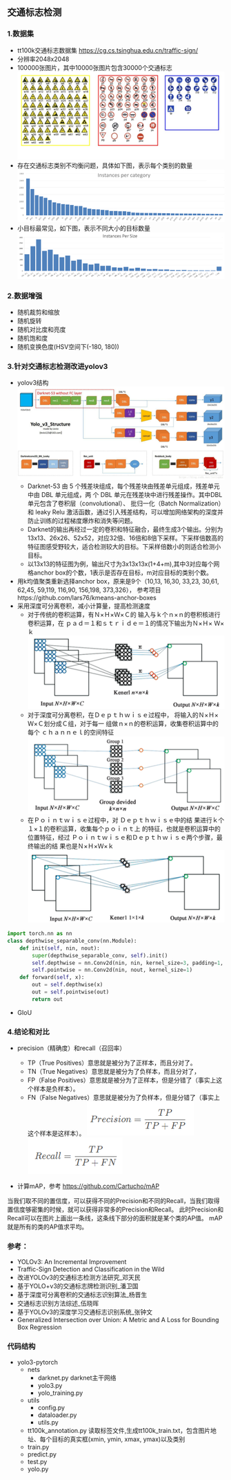 ## 交通标志检测

### 1.数据集
* tt100k交通标志数据集 https://cg.cs.tsinghua.edu.cn/traffic-sign/
* 分辨率2048x2048
* 100000张图片，其中10000张图片包含30000个交通标志
![](assets/figure1.jpg)
* 存在交通标志类别不均衡问题，具体如下图，表示每个类别的数量
![](assets/figure2.png)
* 小目标最常见，如下图，表示不同大小的目标数量
![](assets/figure3.png)

### 2.数据增强
* 随机裁剪和缩放
* 随机旋转
* 随机对比度和亮度
* 随机饱和度
* 随机变换色度(HSV空间下(-180, 180))

### 3.针对交通标志检测改进yolov3
* yolov3结构
![](assets/figure4.png)
  * Darknet-53 由 5 个残差块组成，每个残差块由残差单元组成，残差单元中由 DBL 单元组成，两 个 DBL 单元在残差块中进行残差操作。其中DBL 单元包含了卷积层（convolutional）、 批归一化（Batch Normalization）和 leaky Relu 激活函数，通过引入残差结构，可以增加网络架构的深度并防止训练的过程梯度爆炸和消失等问题。
  * Darknet的输出再经过一定的卷积和特征融合，最终生成3个输出。分别为13x13、26x26、52x52，对应32倍、16倍和8倍下采样。下采样倍数高的特征图感受野较大，适合检测较大的目标。下采样倍数小的则适合检测小目标。
  * 以13x13的特征图为例，输出尺寸为3x13x13x(1+4+m),其中3对应每个网格anchor box的个数，1表示是否存在目标，m对应目标的类别个数。
* 用k均值聚类重新选择anchor box，原来是9个（10,13,  16,30,  33,23,  30,61,  62,45,  59,119,  116,90,  156,198,  373,326），
参考项目https://github.com/lars76/kmeans-anchor-boxes
* 采用深度可分离卷积，减小计算量，提高检测速度
  * 对于传统的卷积运算，有Ｎ×Ｈ×Ｗ×Ｃ的 输入与ｋ个ｎ×ｎ的卷积核进行卷积运算，在 ｐａｄ＝１和ｓｔｒｉｄｅ＝１的情况下输出为Ｎ×Ｈ×
Ｗ×ｋ
![](assets/figure7.png)
  * 对于深度可分离卷积，在Ｄｅｐｔｈｗｉｓｅ过程中， 将输入的Ｎ×Ｈ×Ｗ×Ｃ划分成Ｃ组，对于每一 组做ｎ×ｎ的卷积运算，收集卷积运算中的每个
ｃｈａｎｎｅｌ的空间特征
![](assets/figure8.png)
  * 在Ｐｏｉｎｔｗｉｓｅ过程中，对 Ｄｅｐｔｈｗｉｓｅ中的结 果进行ｋ个１×１的卷积运算，收集每个ｐｏｉｎｔ上 的特征，也就是卷积运算中的位置特征，经过 Ｐｏｉｎｔｗｉｓｅ和Ｄｅｐｔｈｗｉｓｅ两个步骤，最终输出的结
果也是Ｎ×Ｈ×Ｗ×ｋ
![](assets/figure9.png)
```python
import torch.nn as nn
class depthwise_separable_conv(nn.Module):
    def init(self, nin, nout):
        super(depthwise_separable_conv, self).init()
        self.depthwise = nn.Conv2d(nin, nin, kernel_size=3, padding=1, groups=nin)
        self.pointwise = nn.Conv2d(nin, nout, kernel_size=1)
    def forward(self, x):
        out = self.depthwise(x)
        out = self.pointwise(out)
        return out
```
* GIoU

### 4.结论和对比
* precision（精确度）和recall（召回率）
  *  TP（True Positives）意思就是被分为了正样本，而且分对了。
  * TN（True Negatives）意思就是被分为了负样本，而且分对了，
  * FP（False Positives）意思就是被分为了正样本，但是分错了（事实上这个样本是负样本）。
  * FN（False Negatives）意思就是被分为了负样本，但是分错了（事实上这个样本是这样本）。
![](assets/figure5.png)
![](assets/figure6.png)

* 计算mAP，参考 https://github.com/Cartucho/mAP

当我们取不同的置信度，可以获得不同的Precision和不同的Recall，当我们取得置信度够密集的时候，就可以获得非常多的Precision和Recall。
此时Precision和Recall可以在图片上画出一条线，这条线下部分的面积就是某个类的AP值。
mAP就是所有的类的AP值求平均。

### 参考：
* YOLOv3: An Incremental Improvement
* Traffic-Sign Detection and Classification in the Wild
* 改进YOLOv3的交通标志检测方法研究_邓天民
* 基于YOLO+v3的交通标志牌检测识别_潘卫国
* 基于深度可分离卷积的交通标志识别算法_杨晋生
* 交通标志识别方法综述_伍晓晖
* 基于YOLOv3的深度学习交通标志识别系统_张钟文
* Generalized Intersection over Union: A Metric and A Loss for Bounding Box Regression

### 代码结构

- yolo3-pytorch
  - nets 
    - darknet.py darknet主干网络
    - yolo3.py
    - yolo_training.py
  - utils
    - config.py
    - dataloader.py
    - utils.py
  - tt100k_annotation.py 读取标签文件,生成tt100k_train.txt，包含图片地址、每个目标的真实框(xmin, ymin, xmax, ymax)以及类别
  - train.py
  - predict.py
  - test.py
  - yolo.py